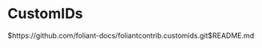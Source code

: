# CustomIDs

<include sethead="2" nohead="true">
    $https://github.com/foliant-docs/foliantcontrib.customids.git$README.md
</include>
